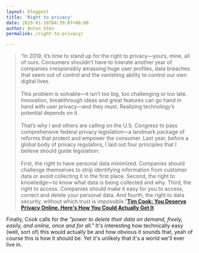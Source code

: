 ```yaml
---
layout: blogpost
title: 'Right to privacy'
date: 2019-01-18T04:39:07+00:00
author: Anton Sten
permalink: /right-to-privacy/

---
```


>“In 2019, it’s time to stand up for the right to privacy—yours, mine, all of ours. Consumers shouldn’t have to tolerate another year of companies irresponsibly amassing huge user profiles, data breaches that seem out of control and the vanishing ability to control our own digital lives.
<br /><br />
This problem is solvable—it isn’t too big, too challenging or too late. Innovation, breakthrough ideas and great features can go hand in hand with user privacy—and they must. Realizing technology’s potential depends on it.
<br /><br />
That’s why I and others are calling on the U.S. Congress to pass comprehensive federal privacy legislation—a landmark package of reforms that protect and empower the consumer. Last year, before a global body of privacy regulators, I laid out four principles that I believe should guide legislation:
<br /><br />
First, the right to have personal data minimized. Companies should challenge themselves to strip identifying information from customer data or avoid collecting it in the first place. Second, the right to knowledge—to know what data is being collected and why. Third, the right to access. Companies should make it easy for you to access, correct and delete your personal data. And fourth, the right to data security, without which trust is impossible.”**[Tim Cook: You Deserve Privacy Online. Here's How You Could Actually Get It](http://time.com/collection/davos-2019/5502591/tim-cook-data-privacy/)**

Finally, Cook calls for the _"power to delete their data on demand, freely, easily, and online, once and for all."_ It's interesting how technically easy (well, sort of) this would actually be and how obvious it sounds that, yeah of course this is how it should be. Yet it's unlikely that it's a world we'll ever live in. 
